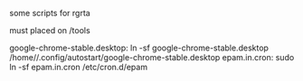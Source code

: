 some scripts for rgrta

must placed on /tools

google-chrome-stable.desktop: ln -sf google-chrome-stable.desktop /home/<username>/.config/autostart/google-chrome-stable.desktop
epam.in.cron: sudo ln -sf epam.in.cron /etc/cron.d/epam
